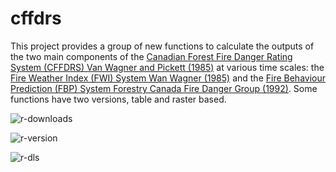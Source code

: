 # cffdrs
This project provides a group of new functions to calculate the outputs of the two main components of the [Canadian Forest Fire Danger Rating System (CFFDRS) Van Wagner and Pickett (1985)](https://cfs.nrcan.gc.ca/publications?id=19973) at various time scales: the [Fire Weather Index (FWI) System Wan Wagner (1985)](https://cfs.nrcan.gc.ca/publications?id=19927) and the [Fire Behaviour Prediction (FBP) System Forestry Canada Fire Danger Group (1992)](http://cfs.nrcan.gc.ca/pubwarehouse/pdfs/10068.pdf). Some functions have two versions, table and raster based.

<div aling="center">

![r-downloads](https://flat.badgen.net/cran/v/cffdrs)

![r-version](https://flat.badgen.net/cran/r/cffdrs)

![r-dls](https://flat.badgen.net/cran/dt/cffdrs)

</div>

